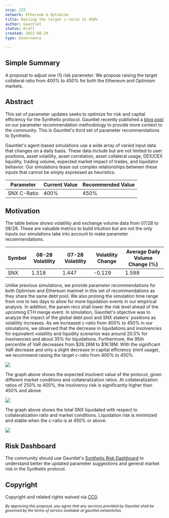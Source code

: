 ```yaml
---
sccp: 225
network: Ethereum & Optimism
title: Raising the target c-ratio to 450%
author: Gauntlet
status: Draft
created: 2022-08-29
type: Governance

---
```



## Simple Summary

A proposal to adjust one (1) risk parameter. We propose raising the target collateral ratio from 400% to 450% for both the Ethereum and Optimism markets.

## Abstract



This set of parameter updates seeks to optimize for risk and capital efficiency for the Synthetix protocol. Gauntlet recently published a [blog post](https://medium.com/gauntlet-networks/gauntlets-parameter-recommendation-methodology-8591478a0c1c) on our parameter recommendation methodology to provide more context to the community. This is Gauntlet's third set of parameter recommendations to Synthetix.

Gauntlet's agent-based simulations use a wide array of varied input data that changes on a daily basis. These data include but are not limited to user positions, asset volatility, asset correlation, asset collateral usage, DEX/CEX liquidity, trading volume, expected market impact of trades, and liquidator behavior. Our simulations tease out complex relationships between these inputs that cannot be simply expressed as heuristics.


| Parameter | Current Value | Recommended Value |
| -------- | -------- | -------- |
| SNX C-Ratio     | 400%     | 450%     |

## Motivation


The table below shows volatility and exchange volume data from 07/28 to 08/28. These are valuable metrics to build intuition but are not the only inputs our simulations take into account to make parameter recommendations. 

|Symbol| 08-28 Volatility| 07-28 Volatility| Volatility Change| Average Daily Volume Change (%)  |
| ------ | ---------------- | --------------- | ----------------- | ----------- |
| SNX   | 	  1.318     |  1.447  | 	-0.129   |  1.598    |

Unlike previous simulations, we provide parameter recommendations for both Optimism and Ethereum mainnet in this set of recommendations as they share the same debt pool. We also prolong the simulation time range from one to two days to allow for more liquidation events in our empirical analysis. In addition, the param recs shall lower the risk level ahead of the upcoming ETH merge event. In simulation, Gauntlet's objective was to analyze the impact of the global debt pool and SNX stakers' positions as volatility increases. As we increased c-ratio from 400% to 450% in our simulations, we observed that the decrease in liquidations and insolvencies for equivalent volatility and liquidity scenarios was around 20.5% for insolvencies and about 35% for liquidations. Furthermore, the 95th percentile of VaR decreases from $26.26M to $16.18M. With the significant VaR decrease and only a slight decrease in capital efficiency (mint usage), we recommend raising the target c-ratio from 400% to 450%.

![](https://i.imgur.com/ooXYgF4.png)



The graph above shows the expected insolvent value of the protocol, given different market conditions and collateralization ratios. At collateralization ratios of 250% to 400%, the insolvency risk is significantly higher than 450% and above.

![](https://i.imgur.com/I0RrTEU.png)



The graph above shows the total SNX liquidated with respect to collateralization ratio and market conditions. Liquidation risk is minimized and stable when the c-ratio is at 450% or above.  


![](https://i.imgur.com/etdGgyd.jpg)


## Risk Dashboard



The community should use Gauntlet's [Synthetix Risk Dashboard](https://gov.gauntlet.network/synthetix) to understand better the updated parameter suggestions and general market risk in the Synthetix protocol. 

## Copyright



Copyright and related rights waived via [CC0](https://creativecommons.org/publicdomain/zero/1.0/).

*<sup>By approving this proposal, you agree that any services provided by Gauntlet shall be governed by the terms of service available at gauntlet.network/tos.<sup>*



